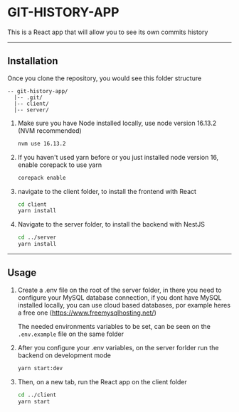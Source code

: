 # GIT-HISTORY-APP
This is a React app that will allow you to see its own commits history

---
## Installation
Once you clone the repository, you would see this folder structure
```
-- git-history-app/
  |-- .git/
  |-- client/
  |-- server/
```


1. Make sure you have Node installed locally, use node version 16.13.2 (NVM recommended)
    ```bash
    nvm use 16.13.2
    ```

2. If you haven't used yarn before or you just installed node version 16, enable corepack to use yarn
    ```bash
    corepack enable
    ```


3. navigate to the client folder, to install the frontend with React
    ```bash
    cd client
    yarn install
    ```

4. Navigate to the server folder, to install the backend with NestJS

    ```bash
    cd ../server
    yarn install
    ```

---
## Usage

1. Create a .env file on the root of the server folder, in there you need to configure your MySQL database connection, if you dont have MySQL installed locally, you can use cloud based databases, por example heres a free one (https://www.freemysqlhosting.net/)

    The needed environments variables to be set, can be seen on the `.env.example` file on the same folder

2. After you configure your .env variables, on the server forlder run the backend on development mode

    ```bash
    yarn start:dev
    ```

3. Then, on a new tab, run the React app on the client folder
    ```bash
    cd ../client
    yarn start
    ```


